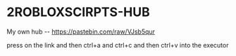 # 2ROBLOXSCIRPTS-HUB

My own hub -- https://pastebin.com/raw/VJsb5qur

press on the link and then ctrl+a and ctrl+c and then ctrl+v into the executor

